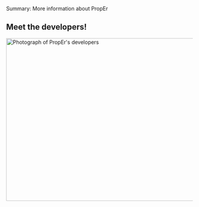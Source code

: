 Summary: More information about PropEr

Meet the developers!
--------------------

<img alt="Photograph of PropEr's developers" title="PropEr's developers"
src="/images/devs.jpg" usemap="#devmap" width="600" height="440" />

<map id="devmap" name="devmap">
<area shape="rect" coords="71,80,226,439"
href="Eirini_Arvaniti.html" alt="Eirini Arvaniti" />
<area shape="rect" coords="227,24,376,439"
href="Kostis_Sagonas.html" alt="Kostis Sagonas" />
<area shape="rect" coords="377,55,528,439"
href="Manolis_Papadakis.html" alt="Manolis Papadakis" />
</map>

<!-- kate: replace-tabs-save on; replace-tabs on; tab-width 8; -->
